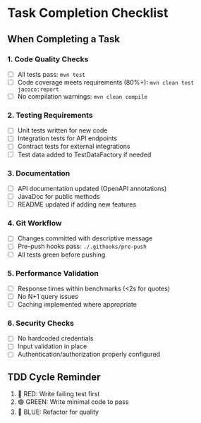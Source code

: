 # Task Completion Checklist

## When Completing a Task

### 1. Code Quality Checks
- [ ] All tests pass: `mvn test`
- [ ] Code coverage meets requirements (80%+): `mvn clean test jacoco:report`
- [ ] No compilation warnings: `mvn clean compile`

### 2. Testing Requirements
- [ ] Unit tests written for new code
- [ ] Integration tests for API endpoints
- [ ] Contract tests for external integrations
- [ ] Test data added to TestDataFactory if needed

### 3. Documentation
- [ ] API documentation updated (OpenAPI annotations)
- [ ] JavaDoc for public methods
- [ ] README updated if adding new features

### 4. Git Workflow
- [ ] Changes committed with descriptive message
- [ ] Pre-push hooks pass: `./.githooks/pre-push`
- [ ] All tests green before pushing

### 5. Performance Validation
- [ ] Response times within benchmarks (<2s for quotes)
- [ ] No N+1 query issues
- [ ] Caching implemented where appropriate

### 6. Security Checks
- [ ] No hardcoded credentials
- [ ] Input validation in place
- [ ] Authentication/authorization properly configured

## TDD Cycle Reminder
1. 🔴 RED: Write failing test first
2. 🟢 GREEN: Write minimal code to pass
3. 🔵 BLUE: Refactor for quality